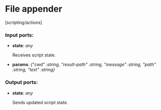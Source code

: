 # File appender

[scripting/actions]

### Input ports:

* __state__: _any_

    Receives script state.



* __params__: _{"cwd" :string, "result-path" :string, "message" :string, "path" :string, "text" :string}_



### Output ports:

* __state__: _any_

    Sends updated script state.



